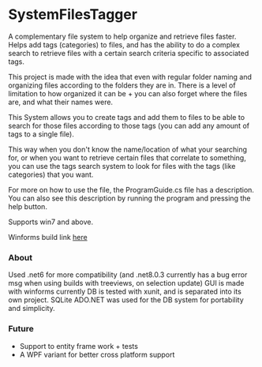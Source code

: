# SystemFilesTagger
A complementary file system to help organize and retrieve files faster.
Helps add tags (categories) to files, and has the ability to do a complex search to retrieve files with a certain search criteria specific to associated tags.

This project is made with the idea that even with regular folder naming and organizing files according to the folders they are in. There is a level of limitation to how organized it can be + you can also forget where the files are, and what their names were.

This System allows you to create tags and add them to files to be able to search for those files according to those tags (you can add any amount of tags to a single file).

This way when you don't know the name/location of what your searching for, or when you want to retrieve certain files that correlate to something, you can use the tags search system to look for files with the tags (like categories) that you want.

For more on how to use the file, the ProgramGuide.cs file has a description. You can also see this description by running the program and pressing the help button. 

Supports win7 and above.

Winforms build link [here](https://drive.google.com/file/d/1Pb2wncjAGtJSwL17-cvEiAkMT6kyhcY4/view?usp=drive_link)

### About

Used .net6 for more compatibility (and .net8.0.3 currently has a bug error msg when using builds with treeviews, on selection update)
GUI is made with winforms currently
DB is tested with xunit, and is separated into its own project.
SQLite ADO.NET was used for the DB system for portability and simplicity.

### Future

* Support to entity frame work + tests
* A WPF variant for better cross platform support
